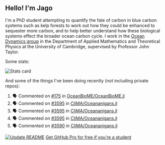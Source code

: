 ## Hello! I'm Jago

I'm a PhD student attempting to quantify the fate of carbon in blue carbon systems such as kelp forests to work out how they could be enhanced to sequester more carbon, and to help better understand how these biological systems effect the broader ocean carbon cycle. I work in the <a href="https://www.damtp.cam.ac.uk/user/jrt51/" class="emph">Ocean Dynamics group</a> in the Department of Applied Mathematics and Theoretical Physics at the University of Cambridge, supervised by Professor John Taylor.

Some stats:
<!--
![](https://raw.githubusercontent.com/jagoosw/jagoosw/main/profile-summary-card-output/nord_dark/0-profile-details.svg)
![](https://raw.githubusercontent.com/jagoosw/jagoosw/main/profile-summary-card-output/nord_dark/3-stats.svg)
![](https://raw.githubusercontent.com/jagoosw/jagoosw/main/profile-summary-card-output/nord_dark/4-productive-time.svg)
-->
![Stats card](https://github-readme-stats.vercel.app/api?username=jagoosw&count_private=true&show_icons=true&theme=transparent&hide_title=true&rank_icon=percentile&show=reviews)

And some of the things I've been doing recently (not including private repos):
<!--START_SECTION:activity-->
1. 🗣 Commented on [#175](https://github.com/OceanBioME/OceanBioME.jl/issues/175#issuecomment-2110410990) in [OceanBioME/OceanBioME.jl](https://github.com/OceanBioME/OceanBioME.jl)
2. 🗣 Commented on [#3595](https://github.com/CliMA/Oceananigans.jl/pull/3595#issuecomment-2110402279) in [CliMA/Oceananigans.jl](https://github.com/CliMA/Oceananigans.jl)
3. 🗣 Commented on [#3595](https://github.com/CliMA/Oceananigans.jl/pull/3595#issuecomment-2105930810) in [CliMA/Oceananigans.jl](https://github.com/CliMA/Oceananigans.jl)
4. 🗣 Commented on [#3595](https://github.com/CliMA/Oceananigans.jl/pull/3595#issuecomment-2104756441) in [CliMA/Oceananigans.jl](https://github.com/CliMA/Oceananigans.jl)
5. 🗣 Commented on [#3590](https://github.com/CliMA/Oceananigans.jl/pull/3590#issuecomment-2100229281) in [CliMA/Oceananigans.jl](https://github.com/CliMA/Oceananigans.jl)
<!--END_SECTION:activity-->


[![Update README](https://github.com/jagoosw/jagoosw/actions/workflows/update-readme.yml/badge.svg)](https://github.com/jagoosw/jagoosw/actions/workflows/update-readme.yml)
[Get GitHub Pro for free if you're a student](https://education.github.com/pack)

